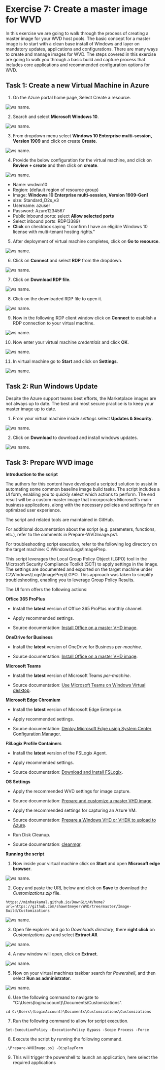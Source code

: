 # Exercise 7: Create a master image for WVD

In this exercise we are going to walk through the process of creating a master image for your WVD host pools. The basic concept for a master image is to start with a clean base install of Windows and layer on mandatory updates, applications and configurations. There are many ways to create and manage images for WVD. The steps covered in this exercise are going to walk you through a basic build and capture process that includes core applications and recommended configuration options for WVD.

## **Task 1: Create a new Virtual Machine in Azure**

1. On the Azure portal home page, Select Create a resource.

![ws name.](media/e1.png)

2. Search and select **Microsoft Windows 10**.

![ws name.](media/e2.png)

3. From dropdown menu select **Windows 10 Enterprise multi-session, Version 1909** and click on create **Create**.

![ws name.](media/e3.png)

4. Provide the below configuration for the virtual machine, and click on **Review + create** and then click on **create**.

![ws name.](media/e4.png)

- Name: wvdwin10
- Region: (default region of resource group)
- Image: **Windows 10 Enterprise multi-session, Version 1909-Gen1**
- size: Standard_D2s_v3
- Username: azuser
- Password: Azure1234567
- Public inbound ports: select **Allow selected ports**
- Select inbound ports: RDP(3389)
- **Click** on checkbox saying "I confirm I have an eligible Windows 10 license with multi-tenant hosting rights."

5. After deployment of virtual machine completes, click on **Go to resource**.

![ws name.](media/e5.png)

6. Click on **Connect** and select **RDP** from the dropdown.

![ws name.](media/e6.png)

7. Click on **Download RDP file**.

![ws name.](media/e7.png)

8. Click on the downloaded RDP file to open it.

![ws name.](media/e8.png)

9. Now in the following RDP client window click on **Connect** to esablish a RDP connection to your virtual machine.

![ws name.](media/e9.png)

10. Now enter your virtual machine *credentials* and click **OK**.

![ws name.](media/e10.png)

11. In virtual machine go to **Start** and click on **Settings**.

![ws name.](media/e11.png)


## **Task 2: Run Windows Update**

Despite the Azure support teams best efforts, the Marketplace images are not always up to date. The best and most secure practice is to keep your master image up to date.

1. From your virtual machine inside *settings* select **Updates & Security**.

![ws name.](media/e12.png)

2. Click on **Download** to download and install windows updates.

![ws name.](media/e13.png)


## **Task 3: Prepare WVD image**

**Introduction to the script**

The authors for this content have developed a scripted solution to assist in automating some common baseline image build tasks. The script includes a UI form, enabling you to quickly select which actions to perform. The end result will be a custom master image that incorporates Microsoft's main business applications, along with the necessary policies and settings for an optimized user experience.

The script and related tools are maintained in GitHub.

For additional documentation about the script (e.g. parameters, functions, etc.), refer to the comments in Prepare-WVDImage.ps1.

For troubleshooting script execution, refer to the following log directory on the target machine: C:\Windows\Logs\ImagePrep.

This script leverages the Local Group Policy Object (LGPO) tool in the Microsoft Security Compliance Toolkit (SCT) to apply settings in the image. The settings are documented and exported on the target machine under C:\Windows\Logs\ImagePrep\LGPO. This approach was taken to simplify troubleshooting, enabling you to leverage Group Policy Results.

The UI form offers the following actions:

**Office 365 ProPlus**

-   Install the **latest** version of Office 365 ProPlus monthly channel.

-   Apply recommended settings.

-   Source documentation: [Install Office on a master VHD image](https://docs.microsoft.com/en-us/azure/virtual-desktop/install-office-on-wvd-master-image).

**OneDrive for Business**

-   Install the **latest** version of OneDrive for Business *per-machine*.

-   Source documentation: [Install Office on a master VHD image](https://docs.microsoft.com/en-us/azure/virtual-desktop/install-office-on-wvd-master-image).

**Microsoft Teams**

-   Install the **latest** version of Microsoft Teams *per-machine*.

-   Source documentation: [Use Microsoft Teams on Windows Virtual desktop](https://docs.microsoft.com/en-us/azure/virtual-desktop/teams-on-wvd).

**Microsoft Edge Chromium**

-   Install the **latest** version of Microsoft Edge Enterprise.

-   Apply recommended settings.

-   Source documentation: [Deploy Microsoft Edge using System Center Configuration Manager](https://docs.microsoft.com/en-us/deployedge/deploy-edge-with-configuration-manager).

**FSLogix Profile Containers**

-   Install the **latest** version of the FSLogix Agent.

-   Apply recommended settings.

-   Source documentation: [Download and Install FSLogix](https://docs.microsoft.com/en-us/FSLogix/install-ht).

**OS Settings**

-   Apply the recommended WVD settings for image capture.

-   Source documentation: [Prepare and customize a master VHD image](https://docs.microsoft.com/en-us/azure/virtual-desktop/set-up-customize-master-image).

-   Apply the recommended settings for capturing an Azure VM.

-   Source documentation: [Prepare a Windows VHD or VHDX to upload to Azure](https://docs.microsoft.com/en-us/azure/virtual-machines/windows/prepare-for-upload-vhd-image). 

-   Run Disk Cleanup.

-   Source documentation: [cleanmgr](https://docs.microsoft.com/en-us/windows-server/administration/windows-commands/cleanmgr). 

**Running the script**
1. Now inside your virtual machine click on **Start** and open **Microsoft edge browser**.

![ws name.](media/e14.png)

2. Copy and paste the URL below and click on **Save** to download the *Customizations.zip* file.

`https://minhaskamal.github.io/DownGit/#/home?url=https://github.com/shawntmeyer/WVD/tree/master/Image-Build/Customizations`

![ws name.](media/e15.png)

3. Open file explorer and go to *Downloads directory*, there **right click** on *Customizations.zip* and select **Extract All**.

![ws name.](media/e16.png)

4. A new window will open, click on **Extract**.

![ws name.](media/e17.png)

5. Now on your virtual machines taskbar search for *Powershell*, and then select **Run as administrator**.

![ws name.](media/e17.png)

6. Use the following command to navigate to "C:\Users\(loginaccount)\Documents\Customizations".

` cd C:\Users\(LoginAccount)\Documents\Customizations\Customizations `

7. Run the following command to allow for script execution.

` Set-ExecutionPolicy -ExecutionPolicy Bypass -Scope Process -Force `

8. Execute the script by running the following command.

` .\Prepare-WVDImage.ps1 -DisplayForm `

9. This will trigger the powershell to launch an application, here select the required applications
